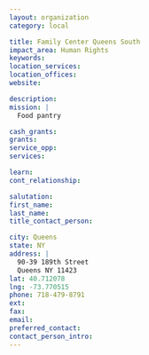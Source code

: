 ```yaml
---
layout: organization
category: local

title: Family Center Queens South
impact_area: Human Rights
keywords: 
location_services: 
location_offices: 
website: 

description: 
mission: |
  Food pantry

cash_grants: 
grants: 
service_opp: 
services: 

learn: 
cont_relationship: 

salutation: 
first_name: 
last_name: 
title_contact_person: 

city: Queens
state: NY
address: |
  90-39 189th Street     
  Queens NY 11423
lat: 40.712078
lng: -73.770515
phone: 718-479-8791
ext: 
fax: 
email: 
preferred_contact: 
contact_person_intro: 
---
```

